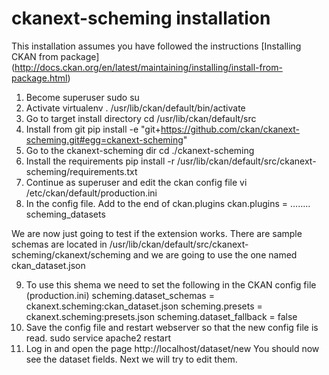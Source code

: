 ckanext-scheming installation
=============================

This installation assumes you have followed the instructions 
[Installing CKAN from package] (http://docs.ckan.org/en/latest/maintaining/installing/install-from-package.html)

1. Become superuser
    sudo su
2. Activate virtualenv
    . /usr/lib/ckan/default/bin/activate
3. Go to target install directory
    cd /usr/lib/ckan/default/src
4. Install from git
    pip install -e "git+https://github.com/ckan/ckanext-scheming.git#egg=ckanext-scheming"
5. Go to the ckanext-scheming dir
    cd ./ckanext-scheming
6. Install the requirements 
    pip install -r /usr/lib/ckan/default/src/ckanext-scheming/requirements.txt
7. Continue as superuser and edit the ckan config file
    vi /etc/ckan/default/production.ini
8. In the config file. Add to the end of ckan.plugins
    ckan.plugins = …….. scheming_datasets

We are now just going to test if the extension works. 
There are sample schemas are located in /usr/lib/ckan/default/src/ckanext-scheming/ckanext/scheming and we are going to use the one named ckan_dataset.json

9. To use this shema we need to set the following in the CKAN config file (production.ini)
    scheming.dataset_schemas = ckanext.scheming:ckan_dataset.json
    scheming.presets = ckanext.scheming:presets.json
    scheming.dataset_fallback = false
10. Save the config file and restart webserver so that the new config file is read.
    sudo service apache2 restart
11. Log in and open the page http://localhost/dataset/new
You should now see the dataset fields. Next we will try to edit them.

